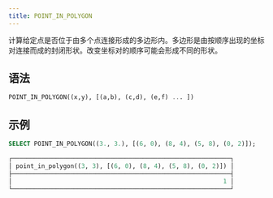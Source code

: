 ```yaml
---
title: POINT_IN_POLYGON
---
```


计算给定点是否位于由多个点连接形成的多边形内。多边形是由按顺序出现的坐标对连接而成的封闭形状。改变坐标对的顺序可能会形成不同的形状。

## 语法

```sql
POINT_IN_POLYGON((x,y), [(a,b), (c,d), (e,f) ... ])
```

## 示例

```sql
SELECT POINT_IN_POLYGON((3., 3.), [(6, 0), (8, 4), (5, 8), (0, 2)]);

┌────────────────────────────────────────────────────────────┐
│ point_in_polygon((3, 3), [(6, 0), (8, 4), (5, 8), (0, 2)]) │
├────────────────────────────────────────────────────────────┤
│                                                          1 │
└────────────────────────────────────────────────────────────┘
```